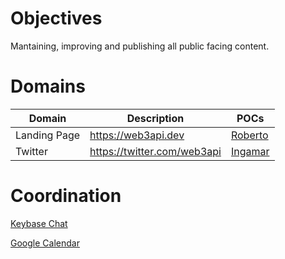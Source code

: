 # Objectives

Mantaining, improving and publishing all public facing content.

# Domains
| Domain | Description | POCs |  
|-|-|-|  
| Landing Page | https://web3api.dev | [Roberto]() |  
| Twitter | https://twitter.com/web3api | [Ingamar]() |  

# Coordination

[Keybase Chat](#)

[Google Calendar](https://calendar.google.com/calendar/embed?src=c_jpqrmmdu58tc2flstpdebr40ng%40group.calendar.google.com)
